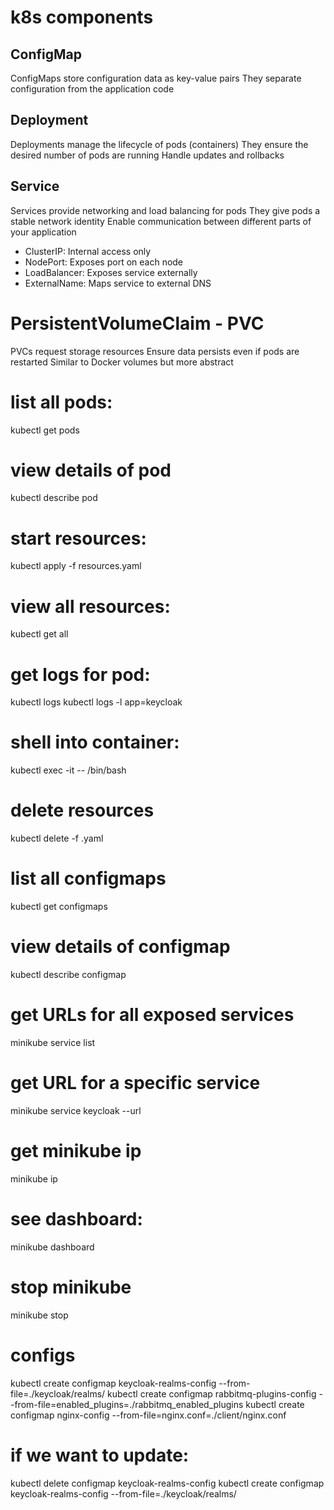 # k8s components
## ConfigMap
ConfigMaps store configuration data as key-value pairs
They separate configuration from the application code
## Deployment
Deployments manage the lifecycle of pods (containers)
They ensure the desired number of pods are running
Handle updates and rollbacks
## Service
Services provide networking and load balancing for pods
They give pods a stable network identity
Enable communication between different parts of your application
- ClusterIP: Internal access only
- NodePort: Exposes port on each node
- LoadBalancer: Exposes service externally
- ExternalName: Maps service to external DNS
# PersistentVolumeClaim - PVC
PVCs request storage resources
Ensure data persists even if pods are restarted
Similar to Docker volumes but more abstract

# list all pods:
kubectl get pods
# view details of pod
kubectl describe pod <pod-name>
# start resources:
kubectl apply -f resources.yaml
# view all resources:
kubectl get all
# get logs for pod:
kubectl logs <pod-name>
kubectl logs -l app=keycloak
# shell into container:
kubectl exec -it <pod-name> -- /bin/bash
# delete resources
kubectl delete -f <filename>.yaml
# list all configmaps
kubectl get configmaps
# view details of configmap
kubectl describe configmap <configm-name>
# get URLs for all exposed services
minikube service list
# get URL for a specific service
minikube service keycloak --url
# get minikube ip
minikube ip
# see dashboard:
minikube dashboard
# stop minikube
minikube stop


# configs
kubectl create configmap keycloak-realms-config --from-file=./keycloak/realms/
kubectl create configmap rabbitmq-plugins-config --from-file=enabled_plugins=./rabbitmq_enabled_plugins
kubectl create configmap nginx-config --from-file=nginx.conf=./client/nginx.conf
# if we want to update:
kubectl delete configmap keycloak-realms-config
kubectl create configmap keycloak-realms-config --from-file=./keycloak/realms/
